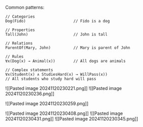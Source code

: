 Common patterns:
```
// Categories
Dog(Fido)                     // Fido is a dog

// Properties
Tall(John)                    // John is tall

// Relations
ParentOf(Mary, John)          // Mary is parent of John

// Rules
∀x(Dog(x) → Animal(x))        // All dogs are animals

// Complex statements
∀x(Student(x) ∧ StudiesHard(x) → WillPass(x))
// All students who study hard will pass
```


![[Pasted image 20241120230221.png]]
![[Pasted image 20241120230236.png]]

![[Pasted image 20241120230259.png]]



![[Pasted image 20241120230408.png]]
![[Pasted image 20241120230431.png]]
![[Pasted image 20241120230345.png]]
